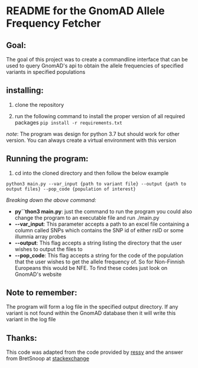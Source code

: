 # README for the GnomAD Allele Frequency Fetcher

## Goal:

The goal of this project was to create a commandline interface that can be used to query GnomAD's api to obtain the allele frequencies of specified variants in specified populations

## installing:

1. clone the repository

2. run the following command to install the proper version of all required packages
   `pip install -r requirements.txt`

_note_: The program was design for python 3.7 but should work for other version. You can always create a virtual environment with this version

## Running the program:

1. cd into the cloned directory and then follow the below example

`python3 main.py --var_input {path to variant file} --output {path to output files} --pop_code {population of interest}`

_Breaking down the above command:_

- **py``thon3 main.py**: just the command to run the program you could also change the program to an executable file and run ./main.py
- **--var_input**: This parameter accepts a path to an excel file containing a column called SNPs which contains the SNP id of either rsID or some illumnia array probes
- **--output**: This flag accepts a string listing the directory that the user wishes to output the files to
- **--pop_code**: This flag accepts a string for the code of the population that the user wishes to get the allele frequency of. So for Non-Finnish Europeans this would be NFE. To find these codes just look on GnomAD's website

## Note to remember:

The program will form a log file in the specified output directory. If any variant is not found within the GnomAD database then it will write this variant in the log file

## Thanks:

This code was adapted from the code provided by [ressy](https://gist.github.com/ressy/6fd7f6ee6401ac8e703dc2709399869e) and the answer from BretSnoop at [stackexchange](https://bioinformatics.stackexchange.com/questions/933/is-there-public-restful-api-for-gnomad)
